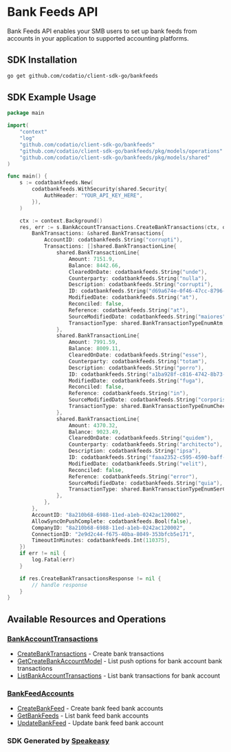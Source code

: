 # Bank Feeds API

Bank Feeds API enables your SMB users to set up bank feeds from accounts in your application to supported accounting platforms.

<!-- Start SDK Installation -->
## SDK Installation

```bash
go get github.com/codatio/client-sdk-go/bankfeeds
```
<!-- End SDK Installation -->

## SDK Example Usage
<!-- Start SDK Example Usage -->
```go
package main

import(
	"context"
	"log"
	"github.com/codatio/client-sdk-go/bankfeeds"
	"github.com/codatio/client-sdk-go/bankfeeds/pkg/models/operations"
	"github.com/codatio/client-sdk-go/bankfeeds/pkg/models/shared"
)

func main() {
    s := codatbankfeeds.New(
        codatbankfeeds.WithSecurity(shared.Security{
            AuthHeader: "YOUR_API_KEY_HERE",
        }),
    )

    ctx := context.Background()
    res, err := s.BankAccountTransactions.CreateBankTransactions(ctx, operations.CreateBankTransactionsRequest{
        BankTransactions: &shared.BankTransactions{
            AccountID: codatbankfeeds.String("corrupti"),
            Transactions: []shared.BankTransactionLine{
                shared.BankTransactionLine{
                    Amount: 7151.9,
                    Balance: 8442.66,
                    ClearedOnDate: codatbankfeeds.String("unde"),
                    Counterparty: codatbankfeeds.String("nulla"),
                    Description: codatbankfeeds.String("corrupti"),
                    ID: codatbankfeeds.String("d69a674e-0f46-47cc-8796-ed151a05dfc2"),
                    ModifiedDate: codatbankfeeds.String("at"),
                    Reconciled: false,
                    Reference: codatbankfeeds.String("at"),
                    SourceModifiedDate: codatbankfeeds.String("maiores"),
                    TransactionType: shared.BankTransactionTypeEnumAtm,
                },
                shared.BankTransactionLine{
                    Amount: 7991.59,
                    Balance: 8009.11,
                    ClearedOnDate: codatbankfeeds.String("esse"),
                    Counterparty: codatbankfeeds.String("totam"),
                    Description: codatbankfeeds.String("porro"),
                    ID: codatbankfeeds.String("a1ba928f-c816-4742-8b73-9205929396fe"),
                    ModifiedDate: codatbankfeeds.String("fuga"),
                    Reconciled: false,
                    Reference: codatbankfeeds.String("in"),
                    SourceModifiedDate: codatbankfeeds.String("corporis"),
                    TransactionType: shared.BankTransactionTypeEnumCheck,
                },
                shared.BankTransactionLine{
                    Amount: 4370.32,
                    Balance: 9023.49,
                    ClearedOnDate: codatbankfeeds.String("quidem"),
                    Counterparty: codatbankfeeds.String("architecto"),
                    Description: codatbankfeeds.String("ipsa"),
                    ID: codatbankfeeds.String("faaa2352-c595-4590-baff-1a3a2fa94677"),
                    ModifiedDate: codatbankfeeds.String("velit"),
                    Reconciled: false,
                    Reference: codatbankfeeds.String("error"),
                    SourceModifiedDate: codatbankfeeds.String("quia"),
                    TransactionType: shared.BankTransactionTypeEnumSerChg,
                },
            },
        },
        AccountID: "8a210b68-6988-11ed-a1eb-0242ac120002",
        AllowSyncOnPushComplete: codatbankfeeds.Bool(false),
        CompanyID: "8a210b68-6988-11ed-a1eb-0242ac120002",
        ConnectionID: "2e9d2c44-f675-40ba-8049-353bfcb5e171",
        TimeoutInMinutes: codatbankfeeds.Int(110375),
    })
    if err != nil {
        log.Fatal(err)
    }

    if res.CreateBankTransactionsResponse != nil {
        // handle response
    }
}
```
<!-- End SDK Example Usage -->

<!-- Start SDK Available Operations -->
## Available Resources and Operations


### [BankAccountTransactions](docs/bankaccounttransactions/README.md)

* [CreateBankTransactions](docs/bankaccounttransactions/README.md#createbanktransactions) - Create bank transactions
* [GetCreateBankAccountModel](docs/bankaccounttransactions/README.md#getcreatebankaccountmodel) - List push options for bank account bank transactions
* [ListBankAccountTransactions](docs/bankaccounttransactions/README.md#listbankaccounttransactions) - List bank transactions for bank account

### [BankFeedAccounts](docs/bankfeedaccounts/README.md)

* [CreateBankFeed](docs/bankfeedaccounts/README.md#createbankfeed) - Create bank feed bank accounts
* [GetBankFeeds](docs/bankfeedaccounts/README.md#getbankfeeds) - List bank feed bank accounts
* [UpdateBankFeed](docs/bankfeedaccounts/README.md#updatebankfeed) - Update bank feed bank account
<!-- End SDK Available Operations -->

### SDK Generated by [Speakeasy](https://docs.speakeasyapi.dev/docs/using-speakeasy/client-sdks)
